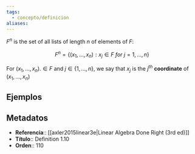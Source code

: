 ```yaml
---
tags:
  - concepto/definicion
aliases:
---
```

$F^{n}$ is the set of all lists of length $n$ of elements of $F$:

$$F^{n} = \{(x_1, \dots, x_n):x_j \in F\ for\ j = 1, \dots, n\}$$

For $(x_1, \dots, x_n). \in F$ and $j \in \{1, \dots, n\}$, we say that $x_j$ is the $j^{th}$ **coordinate** of $(x_1, \dots, x_n)$

## Ejemplos

## Metadatos
- **Referencia**:: [[axler2015linear3e|Linear Algebra Done Right (3rd ed)]]
- **Título**:: Definition 1.10
- **Orden**:: 110
